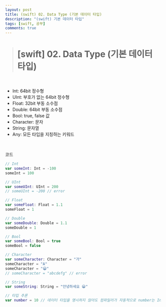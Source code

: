 ```yaml
---
layout: post
title: (swift) 02. Data Type (기본 데이터 타입)
description: "(swift) 기본 데이터 타입"
tags: [swift, 공부]
comments: true
---
```


> # [swift] 02. Data Type (기본 데이터 타입)

<br>

- Int: 64bit 정수형
- UInt: 부호가 없는 64bit 정수형
- Float: 32bit 부동 소수점
- Double: 64bit 부동 소수점
- Bool: true, false 값
- Character: 문자
- String: 문자열
- Any: 모든 타입을 지칭하는 키워드

<br>

코드
``` swift
// Int
var someInt: Int = -100
someInt = 100

// UInt
var someUInt: UInt = 200
// someUInt = -200 // error

// Float
var someFloat: Float = 1.1
someFloat = 1

// Double
var someDouble: Double = 1.1
someDouble = 1

// Bool
var someBool: Bool = true
someBool = false

// Character
var someCharacter: Character = "가"
someCharacter = "A"
someCharacter = "😀"
// someCharacter = "abcdefg" // error

// String
var someString: String = "안녕하세요 😀"

// 타입 추론
var number = 10 // 데이터 타입을 명시하지 않아도 컴파일러가 자동적으로 number는 Int형 변수라는 것을 판단한다.
```